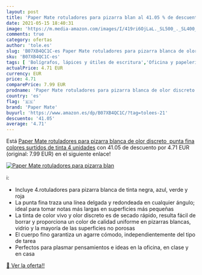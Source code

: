 ```yaml
---
layout: post
title: 'Paper Mate rotuladores para pizarra blan al 41.05 % de descuento'
date: 2021-05-15 18:40:31
image: 'https://m.media-amazon.com/images/I/419ri6OjLaL._SL500_._SL400_.jpg'
comments: true
category: ofertas
author: 'tole.es'
slug: 'B07XB4QC1C-es Paper Mate rotuladores para pizarra blanca de olor...'
sku: 'B07XB4QC1C-es'
tags: [ 'Bolígrafos, lápices y útiles de escritura','Oficina y papelería','Rotuladores permanentes','Rotuladores y subrayadores','mate','paper','paper mate','rotuladores', ]
actualPrice: 4.71 EUR
currency: EUR
price: 4.71
comparePrice: 7.99 EUR
prodname: 'Paper Mate rotuladores para pizarra blanca de olor discreto  punta fina  colores surtidos de tinta  4 unidades'
country: 'es'
flag: '🇪🇸'
brand: 'Paper Mate'
buyurl: 'https://www.amazon.es/dp/B07XB4QC1C/?tag=tolees-21'
descuento: '41.05'
average: '4.71'
---
```


Está [Paper Mate rotuladores para pizarra blanca de olor discreto  punta fina  colores surtidos de tinta  4 unidades](https://www.amazon.es/dp/B07XB4QC1C/?tag=tolees-21) con 41.05 de descuento por 4.71 EUR (original: 7.99 EUR) en el siguiente enlace!

[![Paper Mate rotuladores para pizarra blan](https://m.media-amazon.com/images/I/419ri6OjLaL._SL500_._SL400_.jpg)](https://www.amazon.es/dp/B07XB4QC1C/?tag=tolees-21)

ℹ️:

- Incluye 4.rotuladores para pizarra blanca de tinta negra, azul, verde y roja
- La punta fina traza una línea delgada y redondeada en cualquier ángulo; ideal para tomar notas más largas en superficies más pequeñas
- La tinta de color vivo y olor discreto es de secado rápido, resulta fácil de borrar y proporciona un color de calidad uniforme en pizarras blancas, vidrio y la mayoría de las superficies no porosas
- El cuerpo fino garantiza un agarre cómodo, independientemente del tipo de tarea
- Perfectos para plasmar pensamientos e ideas en la oficina, en clase y en casa

[🛒 Ver la oferta!!](https://www.amazon.es/dp/B07XB4QC1C/?tag=tolees-21)
